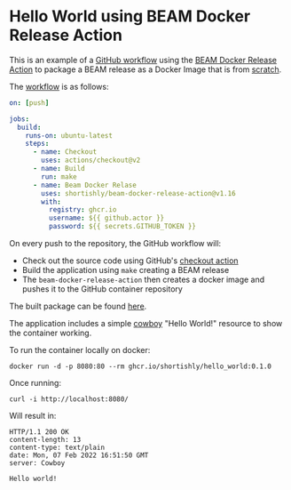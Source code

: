 # Hello World using BEAM Docker Release Action

This is an example of a [GitHub
workflow](https://docs.github.com/en/actions/using-workflows) using
the [BEAM Docker Release
Action](https://github.com/shortishly/beam-docker-release-action) to
package a BEAM release as a Docker Image that is from [scratch](https://docs.docker.com/develop/develop-images/baseimages/#create-a-simple-parent-image-using-scratch).

The [workflow](https://github.com/shortishly/hello_world/blob/main/.github/workflows/main.yml) is as follows:

```yaml
on: [push]

jobs:
  build:
    runs-on: ubuntu-latest
    steps:
      - name: Checkout
        uses: actions/checkout@v2
      - name: Build
        run: make
      - name: Beam Docker Relase
        uses: shortishly/beam-docker-release-action@v1.16
        with:
          registry: ghcr.io
          username: ${{ github.actor }}
          password: ${{ secrets.GITHUB_TOKEN }}
```

On every push to the repository, the GitHub workflow will:
- Check out the source code using GitHub's [checkout action](https://github.com/actions/checkout)
- Build the application using `make` creating a BEAM release
- The `beam-docker-release-action` then creates a docker image and
  pushes it to the GitHub container repository
  
The built package can be found [here](https://github.com/shortishly?tab=packages&repo_name=hello_world).

The application includes a simple
[cowboy](https://github.com/ninenines/cowboy) "Hello World!" resource
to show the container working.

To run the container locally on docker:

```shell
docker run -d -p 8080:80 --rm ghcr.io/shortishly/hello_world:0.1.0
```

Once running:

```shell
curl -i http://localhost:8080/
```

Will result in:

```
HTTP/1.1 200 OK
content-length: 13
content-type: text/plain
date: Mon, 07 Feb 2022 16:51:50 GMT
server: Cowboy

Hello world!
```
